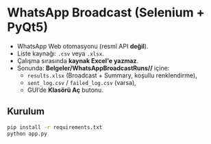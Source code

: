 # WhatsApp Broadcast (Selenium + PyQt5)

- WhatsApp Web otomasyonu (resmî API **değil**).
- Liste kaynağı: `.csv` veya `.xlsx`.
- Çalışma sırasında **kaynak Excel'e yazmaz**.
- Sonunda: **Belgeler/WhatsAppBroadcastRuns/<timestamp>/** içine:
  - `results.xlsx` (Broadcast + Summary, koşullu renklendirme),
  - `sent_log.csv` / `failed_log.csv` (varsa),
  - GUI’de **Klasörü Aç** butonu.

## Kurulum

```bash
pip install -r requirements.txt
python app.py
